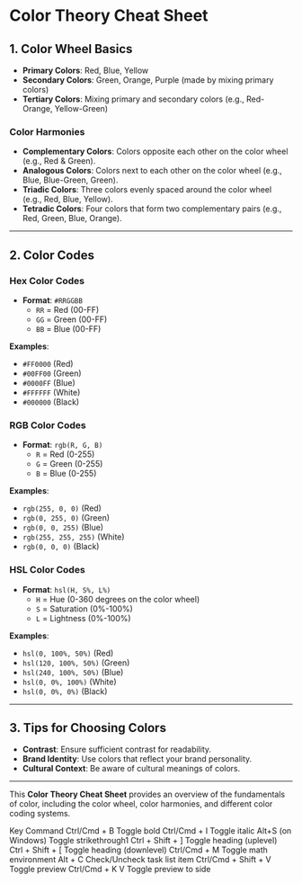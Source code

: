 # Color Theory Cheat Sheet

## 1. **Color Wheel Basics**

- **Primary Colors**: Red, Blue, Yellow
- **Secondary Colors**: Green, Orange, Purple (made by mixing primary colors)
- **Tertiary Colors**: Mixing primary and secondary colors (e.g., Red-Orange, Yellow-Green)

### Color Harmonies
- **Complementary Colors**: Colors opposite each other on the color wheel (e.g., Red & Green).
- **Analogous Colors**: Colors next to each other on the color wheel (e.g., Blue, Blue-Green, Green).
- **Triadic Colors**: Three colors evenly spaced around the color wheel (e.g., Red, Blue, Yellow).
- **Tetradic Colors**: Four colors that form two complementary pairs (e.g., Red, Green, Blue, Orange).

---

## 2. **Color Codes**

### Hex Color Codes
- **Format**: `#RRGGBB`
  - `RR` = Red (00-FF)
  - `GG` = Green (00-FF)
  - `BB` = Blue (00-FF)

**Examples**:
- `#FF0000` (Red)
- `#00FF00` (Green)
- `#0000FF` (Blue)
- `#FFFFFF` (White)
- `#000000` (Black)

### RGB Color Codes
- **Format**: `rgb(R, G, B)`
  - `R` = Red (0-255)
  - `G` = Green (0-255)
  - `B` = Blue (0-255)

**Examples**:
- `rgb(255, 0, 0)` (Red)
- `rgb(0, 255, 0)` (Green)
- `rgb(0, 0, 255)` (Blue)
- `rgb(255, 255, 255)` (White)
- `rgb(0, 0, 0)` (Black)

### HSL Color Codes
- **Format**: `hsl(H, S%, L%)`
  - `H` = Hue (0-360 degrees on the color wheel)
  - `S` = Saturation (0%-100%)
  - `L` = Lightness (0%-100%)

**Examples**:
- `hsl(0, 100%, 50%)` (Red)
- `hsl(120, 100%, 50%)` (Green)
- `hsl(240, 100%, 50%)` (Blue)
- `hsl(0, 0%, 100%)` (White)
- `hsl(0, 0%, 0%)` (Black)

---

## 3. **Tips for Choosing Colors**

- **Contrast**: Ensure sufficient contrast for readability.
- **Brand Identity**: Use colors that reflect your brand personality.
- **Cultural Context**: Be aware of cultural meanings of colors.

---

This **Color Theory Cheat Sheet** provides an overview of the fundamentals of color, including the color wheel, color harmonies, and different color coding systems.

Key Command
Ctrl/Cmd + B Toggle bold
Ctrl/Cmd + I Toggle italic
Alt+S (on Windows) Toggle strikethrough1
Ctrl + Shift + ] Toggle heading (uplevel)
Ctrl + Shift + [ Toggle heading (downlevel)
Ctrl/Cmd + M Toggle math environment
Alt + C Check/Uncheck task list item
Ctrl/Cmd + Shift + V Toggle preview
Ctrl/Cmd + K V Toggle preview to side